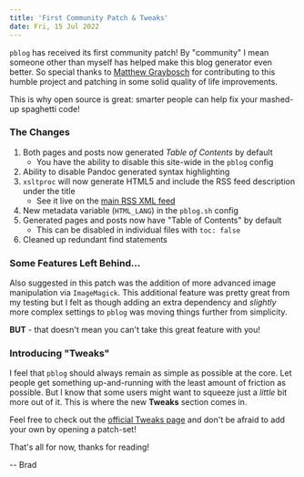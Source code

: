 ```yaml
---
title: 'First Community Patch & Tweaks'
date: Fri, 15 Jul 2022
---
```


`pblog` has received its first community patch! By "community" I mean someone other than myself has helped make this blog generator even better. So special thanks to [Matthew Graybosch](https://matthewgraybosch.com/) for contributing to this humble project and patching in some solid quality of life improvements.

This is why open source is great: smarter people can help fix your mashed-up spaghetti code!

### The Changes

1. Both pages and posts now generated *Table of Contents* by default
    - You have the ability to disable this site-wide in the `pblog` config
2. Ability to disable Pandoc generated syntax highlighting
3. `xsltproc` will now generate HTML5 and include the RSS feed description under the title
    - See it live on the [main RSS XML feed](/feed.xml)
4. New metadata variable (`HTML_LANG`) in the `pblog.sh` config
5. Generated pages and posts now have "Table of Contents" by default
    - This can be disabled in individual files with `toc: false`
6. Cleaned up redundant find statements

### Some Features Left Behind...

Also suggested in this patch was the addition of more advanced image manipulation via `ImageMagick`. This additional feature was pretty great from my testing but I felt as though adding an extra dependency and *slightly* more complex settings to `pblog` was moving things further from simplicity.

**BUT** - that doesn't mean you can't take this great feature with you!

### Introducing "Tweaks"

I feel that `pblog` should always remain as simple as possible at the core. Let people get something up-and-running with the least amount of friction as possible. But I know that some users might want to squeeze just a *little* bit more out of it. This is where the new **Tweaks** section comes in.

Feel free to check out the [official Tweaks page](/tweaks.html) and don't be afraid to add your own by opening a patch-set!

That's all for now, thanks for reading!

-- Brad